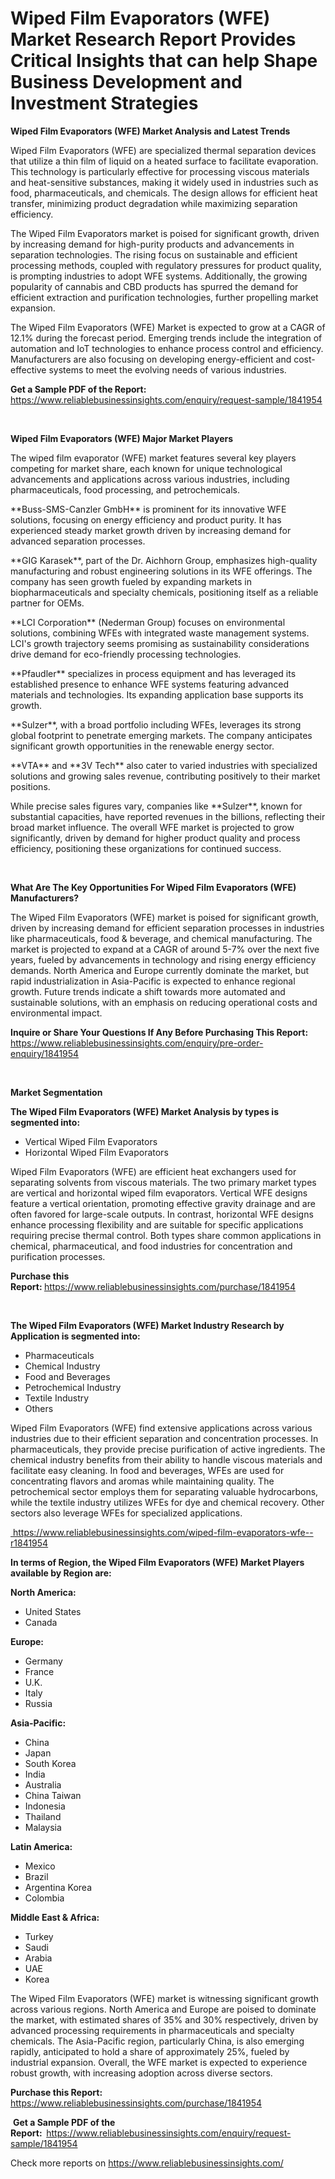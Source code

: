 <p><h1>Wiped Film Evaporators (WFE) Market Research Report Provides Critical Insights that can help Shape Business Development and Investment Strategies</h1></p><p><strong>Wiped Film Evaporators (WFE) Market Analysis and Latest Trends</strong></p>
<p><p>Wiped Film Evaporators (WFE) are specialized thermal separation devices that utilize a thin film of liquid on a heated surface to facilitate evaporation. This technology is particularly effective for processing viscous materials and heat-sensitive substances, making it widely used in industries such as food, pharmaceuticals, and chemicals. The design allows for efficient heat transfer, minimizing product degradation while maximizing separation efficiency.</p><p>The Wiped Film Evaporators market is poised for significant growth, driven by increasing demand for high-purity products and advancements in separation technologies. The rising focus on sustainable and efficient processing methods, coupled with regulatory pressures for product quality, is prompting industries to adopt WFE systems. Additionally, the growing popularity of cannabis and CBD products has spurred the demand for efficient extraction and purification technologies, further propelling market expansion.</p><p>The Wiped Film Evaporators (WFE) Market is expected to grow at a CAGR of 12.1% during the forecast period. Emerging trends include the integration of automation and IoT technologies to enhance process control and efficiency. Manufacturers are also focusing on developing energy-efficient and cost-effective systems to meet the evolving needs of various industries.</p></p>
<p><strong>Get a Sample PDF of the Report:&nbsp;</strong> <a href="https://www.reliablebusinessinsights.com/enquiry/request-sample/1841954?utm_campaign=84&utm_medium=2&utm_source=Github&utm_content=ia&utm_term=31122024&utm_id=wiped-film-evaporators-wfe">https://www.reliablebusinessinsights.com/enquiry/request-sample/1841954</a></p>
<p>&nbsp;</p>
<p><strong>Wiped Film Evaporators (WFE) Major Market Players</strong></p>
<p><p>The wiped film evaporator (WFE) market features several key players competing for market share, each known for unique technological advancements and applications across various industries, including pharmaceuticals, food processing, and petrochemicals.</p><p>**Buss-SMS-Canzler GmbH** is prominent for its innovative WFE solutions, focusing on energy efficiency and product purity. It has experienced steady market growth driven by increasing demand for advanced separation processes. </p><p>**GIG Karasek**, part of the Dr. Aichhorn Group, emphasizes high-quality manufacturing and robust engineering solutions in its WFE offerings. The company has seen growth fueled by expanding markets in biopharmaceuticals and specialty chemicals, positioning itself as a reliable partner for OEMs.</p><p>**LCI Corporation** (Nederman Group) focuses on environmental solutions, combining WFEs with integrated waste management systems. LCI's growth trajectory seems promising as sustainability considerations drive demand for eco-friendly processing technologies.</p><p>**Pfaudler** specializes in process equipment and has leveraged its established presence to enhance WFE systems featuring advanced materials and technologies. Its expanding application base supports its growth.</p><p>**Sulzer**, with a broad portfolio including WFEs, leverages its strong global footprint to penetrate emerging markets. The company anticipates significant growth opportunities in the renewable energy sector.</p><p>**VTA** and **3V Tech** also cater to varied industries with specialized solutions and growing sales revenue, contributing positively to their market positions.</p><p>While precise sales figures vary, companies like **Sulzer**, known for substantial capacities, have reported revenues in the billions, reflecting their broad market influence. The overall WFE market is projected to grow significantly, driven by demand for higher product quality and process efficiency, positioning these organizations for continued success.</p></p>
<p>&nbsp;</p>
<p><strong>What Are The Key Opportunities For Wiped Film Evaporators (WFE) Manufacturers?</strong></p>
<p><p>The Wiped Film Evaporators (WFE) market is poised for significant growth, driven by increasing demand for efficient separation processes in industries like pharmaceuticals, food & beverage, and chemical manufacturing. The market is projected to expand at a CAGR of around 5-7% over the next five years, fueled by advancements in technology and rising energy efficiency demands. North America and Europe currently dominate the market, but rapid industrialization in Asia-Pacific is expected to enhance regional growth. Future trends indicate a shift towards more automated and sustainable solutions, with an emphasis on reducing operational costs and environmental impact.</p></p>
<p><strong>Inquire or Share Your Questions If Any Before Purchasing This Report:</strong> <a href="https://www.reliablebusinessinsights.com/enquiry/pre-order-enquiry/1841954?utm_campaign=84&utm_medium=2&utm_source=Github&utm_content=ia&utm_term=31122024&utm_id=wiped-film-evaporators-wfe">https://www.reliablebusinessinsights.com/enquiry/pre-order-enquiry/1841954</a></p>
<p>&nbsp;</p>
<p><strong>Market Segmentation</strong></p>
<p><strong>The Wiped Film Evaporators (WFE) Market Analysis by types is segmented into:</strong></p>
<p><ul><li>Vertical Wiped Film Evaporators</li><li>Horizontal Wiped Film Evaporators</li></ul></p>
<p><p>Wiped Film Evaporators (WFE) are efficient heat exchangers used for separating solvents from viscous materials. The two primary market types are vertical and horizontal wiped film evaporators. Vertical WFE designs feature a vertical orientation, promoting effective gravity drainage and are often favored for large-scale outputs. In contrast, horizontal WFE designs enhance processing flexibility and are suitable for specific applications requiring precise thermal control. Both types share common applications in chemical, pharmaceutical, and food industries for concentration and purification processes.</p></p>
<p><strong>Purchase this Report:&nbsp;</strong><a href="https://www.reliablebusinessinsights.com/purchase/1841954?utm_campaign=84&utm_medium=2&utm_source=Github&utm_content=ia&utm_term=31122024&utm_id=wiped-film-evaporators-wfe">https://www.reliablebusinessinsights.com/purchase/1841954</a></p>
<p>&nbsp;</p>
<p><strong>The Wiped Film Evaporators (WFE) Market Industry Research by Application is segmented into:</strong></p>
<p><ul><li>Pharmaceuticals</li><li>Chemical Industry</li><li>Food and Beverages</li><li>Petrochemical Industry</li><li>Textile Industry</li><li>Others</li></ul></p>
<p><p>Wiped Film Evaporators (WFE) find extensive applications across various industries due to their efficient separation and concentration processes. In pharmaceuticals, they provide precise purification of active ingredients. The chemical industry benefits from their ability to handle viscous materials and facilitate easy cleaning. In food and beverages, WFEs are used for concentrating flavors and aromas while maintaining quality. The petrochemical sector employs them for separating valuable hydrocarbons, while the textile industry utilizes WFEs for dye and chemical recovery. Other sectors also leverage WFEs for specialized applications.</p></p>
<p><a href="https://www.reliablebusinessinsights.com/wiped-film-evaporators-wfe--r1841954?utm_campaign=84&utm_medium=2&utm_source=Github&utm_content=ia&utm_term=31122024&utm_id=wiped-film-evaporators-wfe">&nbsp;https://www.reliablebusinessinsights.com/wiped-film-evaporators-wfe--r1841954</a></p>
<p><strong>In terms of Region, the Wiped Film Evaporators (WFE) Market Players available by Region are:</strong></p>
<p>
    <p> <strong> North America: </strong>
        <ul>
            <li>United States</li>
            <li>Canada</li>
        </ul>
        </p> 
    <p> <strong> Europe: </strong>
        <ul>
            <li>Germany</li>
            <li>France</li>
            <li>U.K.</li>
            <li>Italy</li>
            <li>Russia</li>
        </ul>
        </p> 
    <p> <strong> Asia-Pacific: </strong>
        <ul>
            <li>China</li>
            <li>Japan</li>
            <li>South Korea</li>
            <li>India</li>
            <li>Australia</li>
            <li>China Taiwan</li>
            <li>Indonesia</li>
            <li>Thailand</li>
            <li>Malaysia</li>
        </ul>
        </p> 
    <p> <strong> Latin America: </strong>
        <ul>
            <li>Mexico</li>
            <li>Brazil</li>
            <li>Argentina Korea</li>
            <li>Colombia</li>
        </ul>
        </p> 
    <p> <strong> Middle East & Africa: </strong>
        <ul>
            <li>Turkey</li>
            <li>Saudi</li>
            <li>Arabia</li>
            <li>UAE</li>
            <li>Korea</li>
        </ul>
    </p>
    </p>
<p><p>The Wiped Film Evaporators (WFE) market is witnessing significant growth across various regions. North America and Europe are poised to dominate the market, with estimated shares of 35% and 30% respectively, driven by advanced processing requirements in pharmaceuticals and specialty chemicals. The Asia-Pacific region, particularly China, is also emerging rapidly, anticipated to hold a share of approximately 25%, fueled by industrial expansion. Overall, the WFE market is expected to experience robust growth, with increasing adoption across diverse sectors.</p></p>
<p><strong>Purchase this Report: </strong><a href="https://www.reliablebusinessinsights.com/purchase/1841954?utm_campaign=84&utm_medium=2&utm_source=Github&utm_content=ia&utm_term=31122024&utm_id=wiped-film-evaporators-wfe">https://www.reliablebusinessinsights.com/purchase/1841954</a></p>
<p>&nbsp;<strong>Get a Sample PDF of the Report:&nbsp;&nbsp;</strong><a href="https://www.reliablebusinessinsights.com/enquiry/request-sample/1841954?utm_campaign=84&utm_medium=2&utm_source=Github&utm_content=ia&utm_term=31122024&utm_id=wiped-film-evaporators-wfe">https://www.reliablebusinessinsights.com/enquiry/request-sample/1841954</a></p>
<p><strong></strong></p>
<p>Check more reports on <a href="https://www.reliablebusinessinsights.com/?utm_campaign=84&utm_medium=2&utm_source=Github&utm_content=ia&utm_term=31122024&utm_id=wiped-film-evaporators-wfe">https://www.reliablebusinessinsights.com/</a></p>